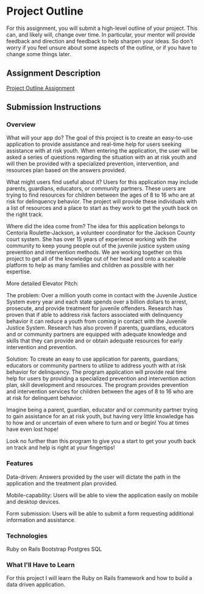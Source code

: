 # Project Outline
For this assignment, you will submit a high-level outline of your project. This can, and likely will, change over time. In particular, your mentor will provide feedback and direction and feedback to help sharpen your ideas. So don't worry if you feel unsure about some aspects of the outline, or if you have to change some things later.

## Assignment Description
[Project Outline Assignment](https://education.launchcode.org/liftoff/assignments/project-outline/)

## Submission Instructions

### Overview

What will your app do?
The goal of this project is to create an easy-to-use application to provide assistance and real-time help for users seeking assistance with at risk youth. When entering the application, the user will be asked a series of questions regarding the situation with an at risk youth and will then be provided with a specialized prevention, intervention, and resources plan based on the answers provided. 

What might users find useful about it?
Users for this application may include parents, guardians, educators, or community partners. These users are trying to find resources for children between the ages of 8 to 16 who are at risk for delinquency behavior. The project will provide these individuals with a list of resources and a place to start as they work to get the youth back on the right track. 

Where did the idea come from?
The idea for this application belongs to Centoria Roulette-Jackson, a volunteer coordinator for the Jackson County court system. She has over 15 years of experience working with the community to keep young people out of the juvenile justice system using prevention and intervention methods. We are working together on this project to get all of the knowledge out of her head and onto a scaleable platform to help as many families and children as possible with her expertise. 

More detailed Elevator Pitch:

The problem: Over a million youth come in contact with the Juvenile Justice System every year and each state spends over a billion dollars to arrest, prosecute, and provide treatment for juvenile offenders. Research has proven that if able to address risk factors associated with delinquency behavior it can reduce a youth from coming in contact with the Juvenile Justice System. Research has also proven if parents, guardians, educators and or community partners are equipped with adequate knowledge and skills that they can provide and or obtain adequate resources for early intervention and prevention. 

Solution: To create an easy to use application for parents, guardians, educators or community partners to utilize to address youth with at risk behavior for delinquency. The program application will provide real time help for users by providing a specialized prevention and intervention action plan, skill development and resources. The program provides prevention and intervention services for children between the ages of 8 to 16 who are at risk for delinquent behavior.

Imagine being a parent, guardian, educator and or community partner trying to gain assistance for an at risk youth, but having very little knowledge has to how and or uncertain of even where to turn and or begin! You at times have even lost hope!

Look no further than this program  to give you a start to get your youth back on track and help is right at your fingertips!


### Features
Data-driven: Answers provided by the user will dictate the path in the application and the treatment plan provided. 

Mobile-capability: Users will be able to view the application easily on mobile and desktop devices. 

Form submission: Users will be able to submit a form requesting additional information and assistance.

### Technologies
Ruby on Rails
Bootstrap
Postgres SQL

### What I'll Have to Learn
For this project I will learn the Ruby on Rails framework and how to build a data driven application.

